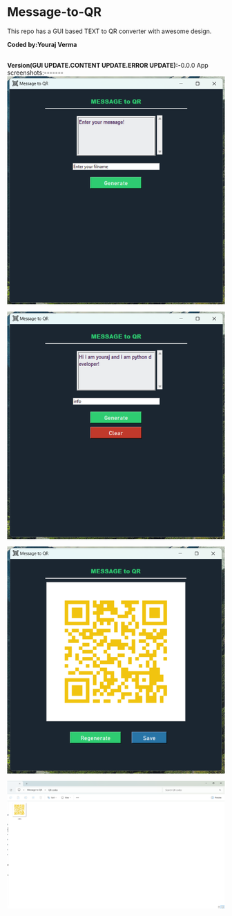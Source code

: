 # Message-to-QR
This repo has a GUI based TEXT to QR converter with awesome design. 
<p><b>Coded by:Youraj Verma</b></p>
<br><b>Version(GUI UPDATE.CONTENT UPDATE.ERROR UPDATE):-</b>0.0.0
App screenshots:-------

<br>
<img src="Screenshot 2024-10-25 224755.png" ><br>

<img src="Screenshot 2024-10-25 224917.png"><br>

<img src="Screenshot 2024-10-25 224943.png"><br>

<img src="Screenshot 2024-10-25 225050.png"><br>